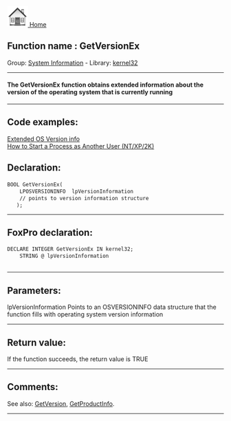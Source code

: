 [<img src="../../images/home.png"> Home ](https://github.com/VFPX/Win32API)  

## Function name : GetVersionEx
Group: [System Information](../../functions_group.md#System_Information)  -  Library: [kernel32](../../Libraries.md#kernel32)  
***  


#### The GetVersionEx function obtains extended information about the version of the operating system that is currently running
***  


## Code examples:
[Extended OS Version info](../../samples/sample_023.md)  
[How to Start a Process as Another User (NT/XP/2K)](../../samples/sample_426.md)  

## Declaration:
```foxpro  
BOOL GetVersionEx(
    LPOSVERSIONINFO  lpVersionInformation 	
	// points to version information structure
   );  
```  
***  


## FoxPro declaration:
```foxpro  
DECLARE INTEGER GetVersionEx IN kernel32;
	STRING @ lpVersionInformation
  
```  
***  


## Parameters:
lpVersionInformation
Points to an OSVERSIONINFO data structure that the function fills with operating system version information  
***  


## Return value:
If the function succeeds, the return value is TRUE  
***  


## Comments:
See also: [GetVersion](../kernel32/GetVersion.md), [GetProductInfo](../kernel32/GetProductInfo.md).  
  
***  

